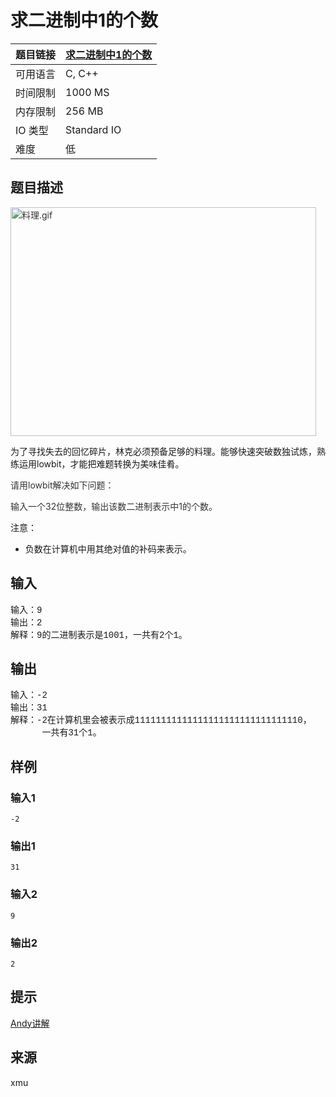 # 求二进制中1的个数

| 题目链接 | [求二进制中1的个数](http://xmuoj.com/problem/XMU002) |
| --- | --- |
| 可用语言 | C, C++ |
| 时间限制 | 1000 MS |
| 内存限制 | 256 MB |
| IO 类型 | Standard IO |
| 难度 | 低 |

## 题目描述

<p><span style="color: rgb(51, 51, 51);"><img alt="料理.gif" src="/public/upload/f9ed434226.gif" width="489" height="366" /><br /></span></p><p>为了寻找失去的回忆碎片，林克必须预备足够的料理。能够快速突破数独试炼，熟练运用lowbit，才能把难题转换为美味佳肴。</p><p><span style="color: rgb(51, 51, 51);">请用lowbit解决如下问题：</span></p><p><span style="color: rgb(51, 51, 51);">输入一个32位整数，输出该数二进制表示中1的个数。</span><br /></p><p>注意：</p><ul><li>负数在计算机中用其绝对值的补码来表示。</li></ul>

## 输入

<pre><code style="font-family: Menlo, Monaco, Consolas, &quot;Courier New&quot;, monospace; font-size: inherit; padding: 0px; color: inherit; background: transparent; border-radius: 3px; margin: 0px; border: none;">输入：9
输出：2
解释：9的二进制表示是1001，一共有2个1。</code></pre>

## 输出

<pre><code style="font-family: Menlo, Monaco, Consolas, &quot;Courier New&quot;, monospace; font-size: inherit; padding: 0px; color: inherit; background: transparent; border-radius: 3px; margin: 0px; border: none;">输入：-2
输出：31
解释：-2在计算机里会被表示成11111111111111111111111111111110，
      一共有31个1。</code></pre>

## 样例

### 输入1

```
-2
```

### 输出1

```
31
```

### 输入2

```
9
```

### 输出2

```
2
```

## 提示

<p><a href="https://www.bilibili.com/video/BV1Kf4y1S7mB" target="_blank">Andy讲解</a><br /></p>

## 来源

xmu

